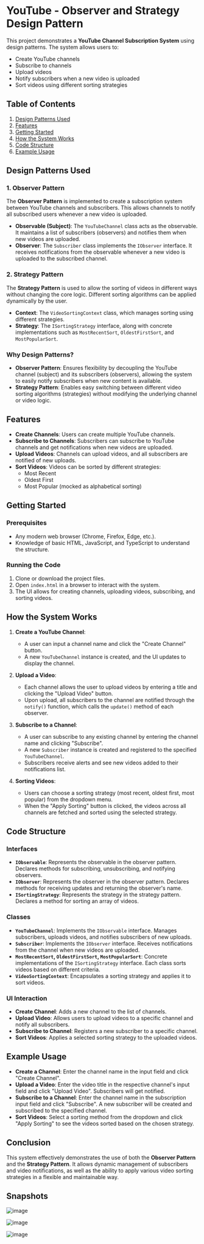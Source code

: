 # YouTube  - Observer and Strategy Design Pattern

This project demonstrates a **YouTube Channel Subscription System** using design patterns. The system allows users to:

- Create YouTube channels
- Subscribe to channels
- Upload videos
- Notify subscribers when a new video is uploaded
- Sort videos using different sorting strategies

## Table of Contents
1. [Design Patterns Used](#design-patterns-used)
2. [Features](#features)
3. [Getting Started](#getting-started)
4. [How the System Works](#how-the-system-works)
5. [Code Structure](#code-structure)
6. [Example Usage](#example-usage)

## Design Patterns Used

### 1. **Observer Pattern**
The **Observer Pattern** is implemented to create a subscription system between YouTube channels and subscribers. This allows channels to notify all subscribed users whenever a new video is uploaded.

- **Observable (Subject)**: The `YouTubeChannel` class acts as the observable. It maintains a list of subscribers (observers) and notifies them when new videos are uploaded.
- **Observer**: The `Subscriber` class implements the `IObserver` interface. It receives notifications from the observable whenever a new video is uploaded to the subscribed channel.

### 2. **Strategy Pattern**
The **Strategy Pattern** is used to allow the sorting of videos in different ways without changing the core logic. Different sorting algorithms can be applied dynamically by the user.

- **Context**: The `VideoSortingContext` class, which manages sorting using different strategies.
- **Strategy**: The `ISortingStrategy` interface, along with concrete implementations such as `MostRecentSort`, `OldestFirstSort`, and `MostPopularSort`.

### Why Design Patterns?
- **Observer Pattern**: Ensures flexibility by decoupling the YouTube channel (subject) and its subscribers (observers), allowing the system to easily notify subscribers when new content is available.
- **Strategy Pattern**: Enables easy switching between different video sorting algorithms (strategies) without modifying the underlying channel or video logic.

## Features
- **Create Channels**: Users can create multiple YouTube channels.
- **Subscribe to Channels**: Subscribers can subscribe to YouTube channels and get notifications when new videos are uploaded.
- **Upload Videos**: Channels can upload videos, and all subscribers are notified of new uploads.
- **Sort Videos**: Videos can be sorted by different strategies:
  - Most Recent
  - Oldest First
  - Most Popular (mocked as alphabetical sorting)

## Getting Started
### Prerequisites
- Any modern web browser (Chrome, Firefox, Edge, etc.).
- Knowledge of basic HTML, JavaScript, and TypeScript to understand the structure.

### Running the Code
1. Clone or download the project files.
2. Open `index.html` in a browser to interact with the system.
3. The UI allows for creating channels, uploading videos, subscribing, and sorting videos.

## How the System Works

1. **Create a YouTube Channel**:
   - A user can input a channel name and click the "Create Channel" button.
   - A new `YouTubeChannel` instance is created, and the UI updates to display the channel.

2. **Upload a Video**:
   - Each channel allows the user to upload videos by entering a title and clicking the "Upload Video" button.
   - Upon upload, all subscribers to the channel are notified through the `notify()` function, which calls the `update()` method of each observer.

3. **Subscribe to a Channel**:
   - A user can subscribe to any existing channel by entering the channel name and clicking "Subscribe".
   - A new `Subscriber` instance is created and registered to the specified `YouTubeChannel`.
   - Subscribers receive alerts and see new videos added to their notifications list.

4. **Sorting Videos**:
   - Users can choose a sorting strategy (most recent, oldest first, most popular) from the dropdown menu.
   - When the "Apply Sorting" button is clicked, the videos across all channels are fetched and sorted using the selected strategy.

## Code Structure

### Interfaces
- **`IObservable`**: Represents the observable in the observer pattern. Declares methods for subscribing, unsubscribing, and notifying observers.
- **`IObserver`**: Represents the observer in the observer pattern. Declares methods for receiving updates and returning the observer's name.
- **`ISortingStrategy`**: Represents the strategy in the strategy pattern. Declares a method for sorting an array of videos.

### Classes
- **`YouTubeChannel`**: Implements the `IObservable` interface. Manages subscribers, uploads videos, and notifies subscribers of new uploads.
- **`Subscriber`**: Implements the `IObserver` interface. Receives notifications from the channel when new videos are uploaded.
- **`MostRecentSort`, `OldestFirstSort`, `MostPopularSort`**: Concrete implementations of the `ISortingStrategy` interface. Each class sorts videos based on different criteria.
- **`VideoSortingContext`**: Encapsulates a sorting strategy and applies it to sort videos.

### UI Interaction
- **Create Channel**: Adds a new channel to the list of channels.
- **Upload Video**: Allows users to upload videos to a specific channel and notify all subscribers.
- **Subscribe to Channel**: Registers a new subscriber to a specific channel.
- **Sort Videos**: Applies a selected sorting strategy to the uploaded videos.

## Example Usage

- **Create a Channel**: Enter the channel name in the input field and click "Create Channel".
- **Upload a Video**: Enter the video title in the respective channel's input field and click "Upload Video". Subscribers will get notified.
- **Subscribe to a Channel**: Enter the channel name in the subscription input field and click "Subscribe". A new subscriber will be created and subscribed to the specified channel.
- **Sort Videos**: Select a sorting method from the dropdown and click "Apply Sorting" to see the videos sorted based on the chosen strategy.

## Conclusion
This system effectively demonstrates the use of both the **Observer Pattern** and the **Strategy Pattern**. It allows dynamic management of subscribers and video notifications, as well as the ability to apply various video sorting strategies in a flexible and maintainable way.


## Snapshots

![image](https://github.com/user-attachments/assets/067aef99-083a-4f05-acfb-f0415aba3007)

![image](https://github.com/user-attachments/assets/27ae8e66-248e-4c27-8eb2-5fd81de53d2b)

![image](https://github.com/user-attachments/assets/12b00edb-3ac2-491a-9d63-b9b5161343c3)




